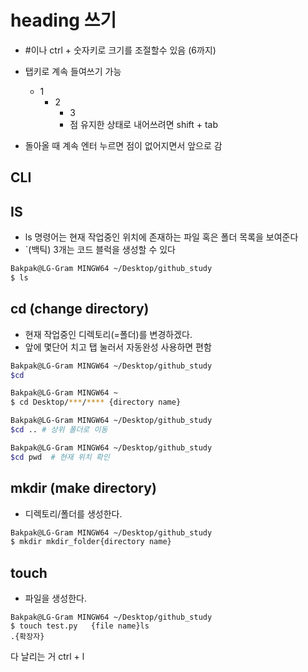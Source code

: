 # heading 쓰기

- #이나 ctrl + 숫자키로 크기를 조절할수 있음 (6까지)
- 탭키로 계속 들여쓰기 가능
  - 1
    - 2
      - 3
      - 점 유지한 상태로 내어쓰려면 shift + tab

- 돌아올 때 계속 엔터 누르면 점이 없어지면서 앞으로 감

## CLI

## IS

- ls 명령어는 현재 작업중인 위치에 존재하는 파일 혹은 폴더 목록을 보여준다
- `(백틱) 3개는 코드 블럭을 생성할 수 있다

```bash
Bakpak@LG-Gram MINGW64 ~/Desktop/github_study
$ ls

```



## cd (change directory)

- 현재 작업중인 디렉토리(=폴더)를 변경하겠다.
- 앞에 몇단어 치고 탭 눌러서 자동완성 사용하면 편함

``` bash
Bakpak@LG-Gram MINGW64 ~/Desktop/github_study
$cd

Bakpak@LG-Gram MINGW64 ~
$ cd Desktop/***/**** {directory name}

Bakpak@LG-Gram MINGW64 ~/Desktop/github_study
$cd .. # 상위 폴더로 이동

Bakpak@LG-Gram MINGW64 ~/Desktop/github_study
$cd pwd  # 현재 위치 확인

```



## mkdir (make directory)

- 디렉토리/폴더를 생성한다.

```bash
Bakpak@LG-Gram MINGW64 ~/Desktop/github_study
$ mkdir mkdir_folder{directory name}
```



## touch

- 파일을 생성한다.

```bashtouc
Bakpak@LG-Gram MINGW64 ~/Desktop/github_study
$ touch test.py   {file name}ls
.{확장자}

```





다 날리는 거 ctrl + l
